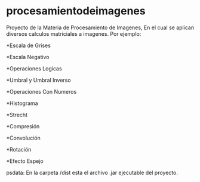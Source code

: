 # procesamientodeimagenes
Proyecto de la Materia de Procesamiento de Imagenes, En el cual se aplican diversos calculos matriciales a imagenes. Por ejemplo: 

*Escala de Grises

*Escala Negativo

*Operaciones Logicas

*Umbral y Umbral Inverso

*Operaciones Con Numeros

*Histograma

*Strecht

*Compresión

*Convolución

*Rotación

*Efecto Espejo

psdata: En la carpeta /dist esta el archivo .jar ejecutable del proyecto.

